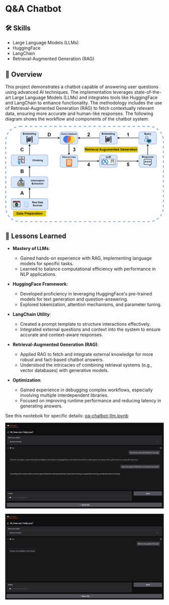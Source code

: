 #  Q&A Chatbot

## 🛠 Skills
- Large Language Models (LLMs)
- HuggingFace 
- LangChain
- Retrieval-Augmented Generation (RAG)


## 📝 Overview
This project demonstrates a chatbot capable of answering user questions using advanced AI techniques. The implementation leverages state-of-the-art Large Language Models (LLMs) and integrates tools like HuggingFace and LangChain to enhance functionality. The methodology includes the use of Retrieval-Augmented Generation (RAG) to fetch contextually relevant data, ensuring more accurate and human-like responses. The following diagram shows the workflow and components of the chatbot system:

![QA Chatbot Architecture](/img/qa-chatbot-llm-architecture.png)

## 📖 Lessons Learned
- **Mastery of LLMs**:
	- Gained hands-on experience with RAG,  implementing language models for specific tasks.
	- Learned to balance computational efficiency with performance in NLP applications.
	
- **HuggingFace Framework**:
	- Developed proficiency in leveraging HuggingFace's pre-trained models for text generation and question-answering.
	- Explored tokenization, attention mechanisms, and parameter tuning.
	
- **LangChain Utility**:
	- Created a prompt template to structure interactions effectively.
	- Integrated external questions and context into the system to ensure accurate and context-aware responses.

- **Retrieval-Augmented Generation (RAG)**:
	- Applied RAG to fetch and integrate external knowledge for more robust and fact-based chatbot answers.
	- Understood the intricacies of combining retrieval systems (e.g., vector databases) with generative models.

- **Optimization**:
	- Gained experience in debugging complex workflows, especially involving multiple interdependent libraries.
	- Focused on improving runtime performance and reducing latency in generating answers.
​

See this nootebok for specific details: [qa-chatbot-llm.ipynb]() 

![QA Chatbot Output 1](/img/qa-chatbot-llm-output-1.png)

![QA Chatbot Output 2](/img/qa-chatbot-llm-output-2.png)
